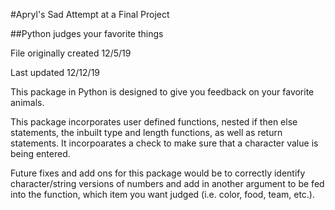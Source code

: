 #Apryl's Sad Attempt at a Final Project

##Python judges your favorite things

File originally created 12/5/19

Last updated 12/12/19

This package in Python is designed to give you feedback on your favorite animals.

This package incorporates user defined functions, nested if then else statements, the inbuilt type and length functions, as well as return statements. It incorpoarates a check to make sure that a character value is being entered.

Future fixes and add ons for this package would be to correctly identify character/string versions of numbers and add in another argument to be fed into the function, which item you want judged (i.e. color, food, team, etc.).

